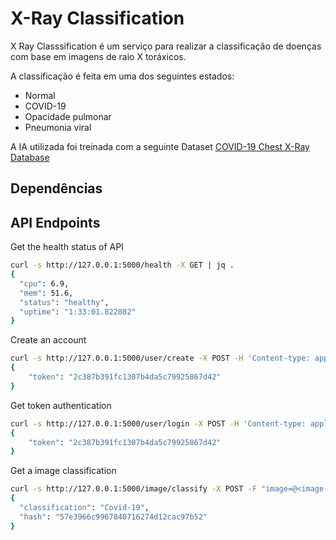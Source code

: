 # X-Ray Classification

X Ray Classsification é um serviço para realizar a classificação de doenças com
base em imagens de raio X toráxicos.

A classificação é feita em uma dos seguintes estados:

- Normal
- COVID-19
- Opacidade pulmonar
- Pneumonia viral

A IA utilizada foi treinada com a seguinte Dataset [COVID-19 Chest X-Ray Database](https://www.kaggle.com/datasets/tawsifurrahman/covid19-radiography-database)

## Dependências


## API Endpoints

Get the health status of API

```sh
curl -s http://127.0.0.1:5000/health -X GET | jq .
{
  "cpu": 6.9,
  "mem": 51.6,
  "status": "healthy",
  "uptime": "1:33:01.822082"
}
```

Create an account
```sh
curl -s http://127.0.0.1:5000/user/create -X POST -H 'Content-type: application/json' --data-binary '{"user": "mwb", "pass": "mypass"}'
{
    "token": "2c387b391fc1307b4da5c79925867d42"
}
```


Get token authentication

```sh
curl -s http://127.0.0.1:5000/user/login -X POST -H 'Content-type: application/json' --data-binary '{"user": "mwb", "pass": "mypass"}'
{
    "token": "2c387b391fc1307b4da5c79925867d42"
}
```

Get a image classification
```sh
curl -s http://127.0.0.1:5000/image/classify -X POST -F "image=@<image-path>" -H 'auth: <token>'
{
  "classification": "Covid-19",
  "hash": "57e3966c9967840716274d12cac97b52"
}
```
